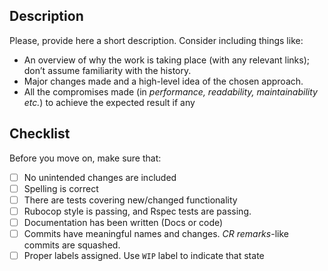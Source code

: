## Description

Please, provide here a short description.
Consider including things like:
- An overview of why the work is taking place (with any relevant links); don’t assume familiarity with the history.
- Major changes made and a high-level idea of the chosen approach.
- All the compromises made (in _performance, readability, maintainability etc._)
  to achieve the expected result if any

## Checklist

Before you move on, make sure that:

- [ ] No unintended changes are included
- [ ] Spelling is correct
- [ ] There are tests covering new/changed functionality
- [ ] Rubocop style is passing, and Rspec tests are passing.
- [ ] Documentation has been written (Docs or code)
- [ ] Commits have meaningful names and changes. _CR remarks_-like commits are squashed.
- [ ] Proper labels assigned. Use `WIP` label to indicate that state
